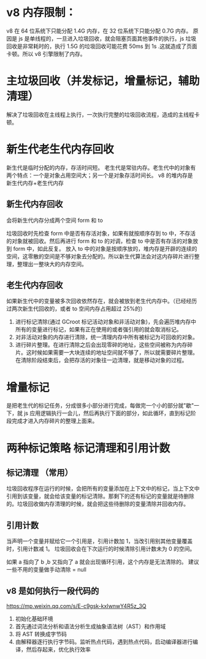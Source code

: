 # v8 内存限制：

v8 在 64 位系统下只能分配 1.4G 内存，在 32 位系统下只能分配 0.7G 内存。
原因是 js 是单线程的，一旦进入垃圾回收，就会阻塞页面其他事件的执行。js 垃圾回收是非常耗时的，执行 1.5G 的垃圾回收可能花费 50ms 到 1s .这就造成了页面卡顿。所以 v8 引擎限制了内存。

# 主垃圾回收（并发标记，增量标记，辅助清理）

解决了垃圾回收在主线程上执行，一次执行完整的垃圾回收流程，造成的主线程卡顿。

# 新生代老生代内存回收

新生代是临时分配的内存，存活时间短。
老生代是常驻内存。老生代中的对象有两个特点：一个是对象占用空间大；另一个是对象存活时间长。
v8 的堆内存是 新生代内存+老生代内存

## 新生代内存回收

会将新生代内存分成两个空间 form 和 to

垃圾回收时先检查 form 中是否有存活对象，如果有就按顺序存到 to 中，不存活的对象就被回收。然后再进行 form 和 to 的对调，检查 to 中是否有存活的对象放到 form 中，如此反复。
放入 to 中的对象是按顺序放的，堆内存是开辟的连续的空间，这零散的空间是不够对象去分配的。所以新生代算法会对这内存碎片进行整理，整理出一整块大的内存空间。

## 老生代内存回收

如果新生代中的变量被多次回收依然存在，就会被放到老生代内存中。（已经经历过两次新生代回收的，或者 to 空间内存占用超过 25%的）

1. 进行标记清除(通过 GCroot 标记活动对象和非活动对象)，先会遍历堆内存中所有的变量进行标记，如果有正在使用的或者强引用的就会取消标记。
2. 对非活动对象的内存进行清除，统一清理内存中所有被标记为可回收的对象。
3. 进行碎片整理。在进行清除之后会出现零碎的地址，这些空间被称为内存碎片。这时候如果需要一大块连续的地址空间就不够了，所以就需要碎片整理。在清除阶段结束后，会把存活的对象往一边清理，就是移动对象的过程。

# 增量标记

是把老生代的标记任务，分成很多小部分进行完成，每做完一个小的部分就"歇"一下，就 js 应用逻辑执行一会儿，然后再执行下面的部分，如此循环，直到标记阶段完成才进入内存碎片的整理上面来。

# 两种标记策略 标记清理和引用计数

## 标记清理 （常用）

垃圾回收程序在运行的时候，会把所有的变量添加在上下文中的标记，当上下文中引用到该变量，就会给该变量的标记清除。那剩下的还有标记的变量就是待删除的。垃圾回收做内存清理的时候，就会把这些待删除的变量清除并回收内存。

## 引用计数

当声明一个变量并赋给它一个引用是，引用计数加 1，当改引用别其他变量覆盖时，引用计数减 1。
垃圾回收会在下次运行的时候清除引用计数未为 0 的空间。

如果 a 指向了 b ,b 又指向了 a 就会出现循环引用，这个内存是无法清除的。
建议一些不用的变量做手动清除 = null

## v8 是如何执行一段代码的

https://mp.weixin.qq.com/s/E-c9gsk-kxIwnwY4R5z_3Q

1. 初始化基础环境
2. 首先通过词法分析和语法分析生成抽象语法树（AST）和作用域
3. 将 AST 转换成字节码
4. 由解释器逐行执行字节码。监听热点代码，遇到热点代码，启动编译器进行编译，然后存起来，优化执行效率
